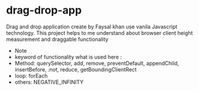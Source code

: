 # drag-drop-app
Drag and drop application create by Faysal khan use vanila Javascript technology.
This project helps to me understand about browser client height measurement and draggable functionality 

- Note
- keyword of functionality what is used here : 
- Method:  querySelector, add, remove, preventDefault, appendChild, insertBefore, :not, reduce, getBoundingClientRect
- loop: forEach
- others: NEGATIVE_INFINITY
  
